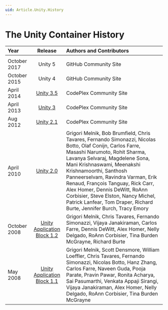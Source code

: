 ```yaml
---
uid: Article.Unity.History
---
```


# The Unity Container History

| Year | Release | Authors and Contributors |
|:-----| :-----------: | :----- |
| | | |
| October 2017 | Unity 5 | GitHub Community Site |
| October 2015 | Unity 4 | GitHub Community Site |
| April 2014 | [Unity 3.5](https://archive.codeplex.com/?p=unity) | CodePlex Community Site |
| April 2013 | [Unity 3](https://docs.microsoft.com/en-us/previous-versions/msp-n-p/dn170416(v%3dpandp.10)) | CodePlex Community Site |
| Aug 2012 | [Unity 2.1](https://docs.microsoft.com/en-us/previous-versions/msp-n-p/hh237492(v%3dpandp.10)) | CodePlex Community Site |
| April 2010 | [Unity 2.0](https://docs.microsoft.com/en-us/previous-versions/msp-n-p/ff663144(v%3dpandp.10)) | Grigori Melnik, Bob Brumfield, Chris Tavares, Fernando Simonazzi, Nicolas Botto, Olaf Conijn, Carlos Farre, Masashi Narumoto, Rohit Sharma, Lavanya Selvaraj, Magdelene Sona, Mani Krishnaswami, Meenakshi Krishnamoorthi, Santhosh Panneerselvam, Ravindra Varman, Erik Renaud, François Tanguay, Rick Carr, Alex Homer, Dennis DeWitt, RoAnn Corbisier, Steve Elston, Nancy Michel, Patrick Lanfear, Tom Draper, Richard Burte, Jennifer Burch, Tracy Emory |
| October 2008 | [Unity Application Block 1.2](https://docs.microsoft.com/en-us/previous-versions/msp-n-p/ff647347(v%3dpandp.10))  | Grigori Melnik, Chris Tavares, Fernando Simonazzi, Vijaya Janakiraman, Carlos Farre, Dennis DeWitt, Alex Homer, Nelly Delgado, RoAnn Corbisier, Tina Burden McGrayne, Richard Burte |
| May 2008 | [Unity Application Block 1.1](https://docs.microsoft.com/en-us/previous-versions/msp-n-p/ff649080(v%3dpandp.10))| Grigori Melnik, Scott Densmore, William Loeffler, Chris Tavares, Fernando Simonazzi, Nicolas Botto, Hanz Zhang, Carlos Farre, Naveen Guda, Pooja Parate, Pravin Pawar, Ronita Acharya, Sai Pasumarthi, Venkata Appaji Sirangi, Vijaya Janakiraman, Alex Homer, Nelly Delgado, RoAnn Corbisier, Tina Burden McGrayne |

